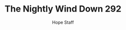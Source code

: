 ---
image: /assets/img/nwd/292_nwd_psalm_55_22_a_gnt.png
title: The Nightly Wind Down 292
number: 292
categories:
  - The Nightly Wind Down
author: Hope Staff
notes: The Nightly Wind Down 292
embed: >-
  EMBED_GOES_HERE
transcript: >-
  SOME LINES OF TEXT START HERE
---